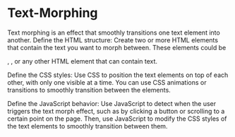 # Text-Morphing
Text morphing is an effect that smoothly transitions one text element into another.
Define the HTML structure: Create two or more HTML elements that contain the text you want to morph between. These elements could be <div>, <span>, or any other HTML element that can contain text.

Define the CSS styles: Use CSS to position the text elements on top of each other, with only one visible at a time. You can use CSS animations or transitions to smoothly transition between the elements.

Define the JavaScript behavior: Use JavaScript to detect when the user triggers the text morph effect, such as by clicking a button or scrolling to a certain point on the page. Then, use JavaScript to modify the CSS styles of the text elements to smoothly transition between them.
